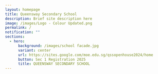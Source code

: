 ```yaml
---
layout: homepage
title: Queensway Secondary School
description: Brief site description here
image: /images/Logo - Colour Updated.png
permalink: /
notification: ""
sections:
  - hero:
      background: /images/school facade.jpg
      variant: center
      url: https://sites.google.com/moe.edu.sg/qssopenhouse2024/home
      button: Sec 1 Registration 2025
      title: QUEENSWAY SECONDARY SCHOOL
---
```

